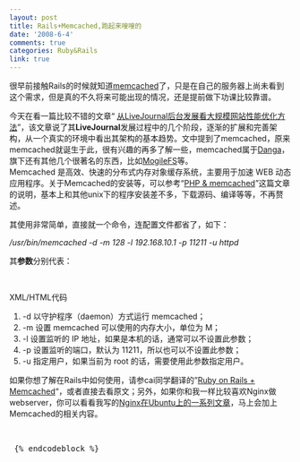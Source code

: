 ```yaml
---
layout: post
title: Rails+Memcached,跑起来嗖嗖的
date: '2008-6-4'
comments: true
categories: Ruby&Rails
link: true
---
```

<p>很早前接触Rails的时候就知道<a href="http://www.danga.com/memcached/">memcached</a>了，只是在自己的服务器上尚未看到这个需求，但是真的不久将来可能出现的情况，还是提前做下功课比较靠谱。</p>
<p>今天在看一篇比较不错的文章&ldquo; <a href="http://blog.zhangjianfeng.com/article/743">从LiveJournal后台发展看大规模网站性能优化方法</a>&rdquo;，该文章说了其<strong>LiveJournal</strong>发展过程中的几个阶段，逐渐的扩展和完善架构，从一个真实的环境中看出其架构的基本趋势。文中提到了memcached，原来memcached就诞生于此，很有兴趣的再多了解一些，memcached属于<a href="http://www.danga.com/">Danga</a>，旗下还有其他几个很著名的东西，比如<a href="http://www.danga.com/mogilefs/">MogileFS</a>等。<br />
Memcached 是高效、快速的分布式内存对象缓存系统，主要用于加速 WEB 动态应用程序。关于Memcached的安装等，可以参考&ldquo;<a href="http://nio.infor96.com/php-memcached/">PHP &amp; memcached</a>&rdquo;这篇文章的说明，基本上和其他unix下的程序安装差不多，下载源码、编译等等，不再赘述。</p>
<p>其使用非常简单，直接就一个命令，连配置文件都省了，如下：</p>
<p><em>/usr/bin/memcached -d -m 128 -l 192.168.10.1 -p 11211 -u httpd</em></p>
<p>其<strong>参数</strong>分别代表：</p>
<p>&nbsp;</p>
<div class="codeText">
<div class="codeHead">XML/HTML代码</div>
<ol class="dp-xml" start="1">
    <li class="alt"><span><span>-d&nbsp;以守护程序（daemon）方式运行&nbsp;memcached；&nbsp;&nbsp;</span></span></li>
    <li class=""><span>-m&nbsp;设置&nbsp;memcached&nbsp;可以使用的内存大小，单位为&nbsp;M；&nbsp;&nbsp;</span></li>
    <li class="alt"><span>-l&nbsp;设置监听的&nbsp;IP&nbsp;地址，如果是本机的话，通常可以不设置此参数；&nbsp;&nbsp;</span></li>
    <li class=""><span>-p&nbsp;设置监听的端口，默认为&nbsp;11211，所以也可以不设置此参数；&nbsp;&nbsp;</span></li>
    <li class="alt"><span>-u&nbsp;指定用户，如果当前为&nbsp;root&nbsp;的话，需要使用此参数指定用户。&nbsp;&nbsp;</span></li>
</ol>
</div>
<p>如果你想了解在Rails中如何使用，请参cai同学翻译的&rdquo;<a href="http://www.caiwangqin.com/post/297">Ruby on Rails + Memcached</a>&ldquo;，或者直接去看原文；另外，如果你和我一样比较喜欢Nginx做webserver，你可以看看我写的<a href="http://iceskysl.1sters.com/?action=show&amp;id=295">Nginx在Ubuntu上的一系列文章</a>，马上会加上Memcached的相关内容。</p>
<p>&nbsp;</p>
<pre class="code">&nbsp;{% endcodeblock %}
